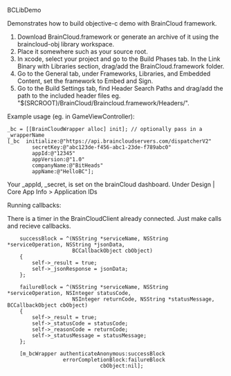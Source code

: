 BCLibDemo

Demonstrates how to build objective-c demo with BrainCloud framework.

1. Download BrainCloud.framework or generate an archive of it using the braincloud-obj library workspace.
2. Place it somewhere such as your source root.
3. In xcode, select your project and go to the Build Phases tab. In the Link Binary with Libraries section, drag/add the BrainCloud.framework folder.
4. Go to the General tab, under Frameworks, Libraries, and Embedded Content, set the framework to Embed and Sign.
5. Go to the Build Settings tab, find Header Search Paths and drag/add the path to the included header files eg. "$(SRCROOT)/BrainCloud/Braincloud.framework/Headers/".

Example usage (eg. in GameViewController):

```objective_c
_bc = [[BrainCloudWrapper alloc] init]; // optionally pass in a _wrapperName
[_bc  initialize:@"https://api.braincloudservers.com/dispatcherV2" 
        secretKey:@"abc123de-f456-abc1-23de-f789abc0" 
        appId:@"12345" 
        appVersion:@"1.0" 
        companyName:@"BitHeads" 
        appName:@"HelloBC"];
```
Your _appId, _secret, is set on the brainCloud dashboard. Under Design | Core App Info > Application IDs

Running callbacks:

There is a timer in the BrainCloudClient already connected. Just make calls and recieve callbacks.

```objective_c
    successBlock = ^(NSString *serviceName, NSString *serviceOperation, NSString *jsonData,
                     BCCallbackObject cbObject)
    {
        self->_result = true;
        self->_jsonResponse = jsonData;
    };

    failureBlock = ^(NSString *serviceName, NSString *serviceOperation, NSInteger statusCode,
                     NSInteger returnCode, NSString *statusMessage, BCCallbackObject cbObject)
    {
        self->_result = true;
        self->_statusCode = statusCode;
        self->_reasonCode = returnCode;
        self->_statusMessage = statusMessage;
    };
    
    [m_bcWrapper authenticateAnonymous:successBlock
                  errorCompletionBlock:failureBlock
                              cbObject:nil];
```
